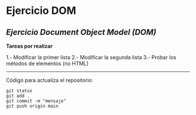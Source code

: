 # **Ejercicio DOM**
## *Ejercicio Document Object Model (DOM)*

**Tareas por realizar**

1.- Modificar la primer lista
2.- Modificar la segunda lista
3.- Probar los métodos de elementos (no HTML)

---

Código para actualiza el repositorio:

```
git status
git add .
git commit -m "mensaje"
git push origin main

```